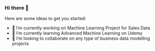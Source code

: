 ### Hi there 👋

<!--
**Nawaz268/Nawaz268** is a ✨ _special_ ✨ repository because its `README.md` (this file) appears on your GitHub profile.
-->
Here are some ideas to get you started:

- 🔭 I’m currently working on Machine Learning Project for Sales Data
- 🌱 I’m currently learning Advanced Machine Learning on Udemy
- 👯 I’m looking to collaborate on any type of business data modelling projects
 
